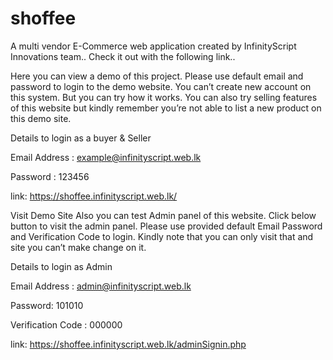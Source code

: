 # shoffee
A multi vendor E-Commerce web application created by InfinityScript Innovations team.. Check it out with the following link..

Here you can view a demo of this project. Please use default email and password to login to the demo website. You can’t create new account on this system. But you can try how it works. You can also try selling features of this website but kindly remember you’re not able to list a new product on this demo site.

Details to login as a buyer & Seller

Email Address : example@infinityscript.web.lk

Password : 123456

link: https://shoffee.infinityscript.web.lk/

Visit Demo Site
Also you can test Admin panel of this website. Click below button to visit the admin panel. Please use provided default Email Password and Verification Code to login. Kindly note that you can only visit that and site you can’t make change on it.

Details to login as Admin

Email Address : admin@infinityscript.web.lk

Password: 101010

Verification Code : 000000

link: https://shoffee.infinityscript.web.lk/adminSignin.php
